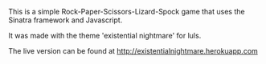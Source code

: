 This is a simple Rock-Paper-Scissors-Lizard-Spock game that uses the Sinatra framework and Javascript.

It was made with the theme 'existential nightmare' for luls.

The live version can be found at http://existentialnightmare.herokuapp.com